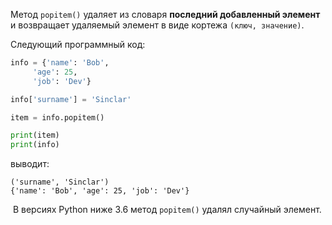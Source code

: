 

Метод `popitem()` удаляет из словаря **последний добавленный элемент** и возвращает удаляемый элемент в виде кортежа `(ключ, значение)`.

Следующий программный код:

```python
info = {'name': 'Bob',
     'age': 25,
     'job': 'Dev'}

info['surname'] = 'Sinclar'

item = info.popitem()

print(item)
print(info)
```

выводит:

```no-highlight
('surname', 'Sinclar')
{'name': 'Bob', 'age': 25, 'job': 'Dev'}
```

 В версиях Python ниже 3.6 метод `popitem()` удалял случайный элемент.